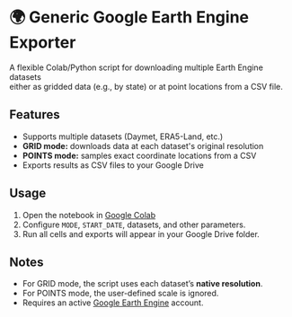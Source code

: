 # 🌍 Generic Google Earth Engine Exporter

A flexible Colab/Python script for downloading multiple Earth Engine datasets  
either as gridded data (e.g., by state) or at point locations from a CSV file.

## Features
- Supports multiple datasets (Daymet, ERA5-Land, etc.)
- **GRID mode:** downloads data at each dataset's original resolution
- **POINTS mode:** samples exact coordinate locations from a CSV
- Exports results as CSV files to your Google Drive

## Usage
1. Open the notebook in [Google Colab](https://colab.research.google.com)
2. Configure `MODE`, `START_DATE`, datasets, and other parameters.
3. Run all cells and exports will appear in your Google Drive folder.


## Notes
- For GRID mode, the script uses each dataset’s **native resolution**.
- For POINTS mode, the user-defined scale is ignored.
- Requires an active [Google Earth Engine](https://earthengine.google.com/) account.
